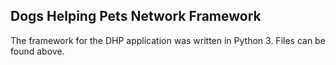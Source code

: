 ## Dogs Helping Pets Network Framework

The framework for the DHP application was written in Python 3. Files can be found above.